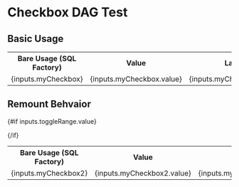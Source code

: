 # Checkbox DAG Test

## Basic Usage
<Checkbox name="myCheckbox" title="My Checkbox"/>

<table>
<tr>
<th class="px-2">Bare Usage (SQL Factory)</th>
<th class="px-2">Value</th>
<th class="px-2">Label</th>
</tr>
<tr>
<td class="px-2">{inputs.myCheckbox}</td>
<td class="px-2">{inputs.myCheckbox.value}</td>
<td class="px-2">{inputs.myCheckbox.label}</td>
</tr>
</table>


## Remount Behvaior
<Checkbox name="toggleRange" title="Toggle Checkbox" />

{#if inputs.toggleRange.value}
    <Checkbox name="myCheckbox2" title="My Checkbox 2"/>

{/if}
<table>
<tr>
<th class="px-2">Bare Usage (SQL Factory)</th>
<th class="px-2">Value</th>
<th class="px-2">Label</th>
</tr>
<tr>
<td class="px-2">{inputs.myCheckbox2}</td>
<td class="px-2">{inputs.myCheckbox2.value}</td>
<td class="px-2">{inputs.myCheckbox2.label}</td>
</tr>
</table>